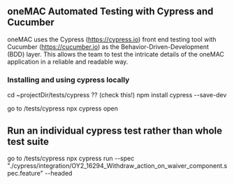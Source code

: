 ## oneMAC Automated Testing with Cypress and Cucumber

oneMAC uses the Cypress (https://cypress.io) front end testing tool with Cucumber (https://cucumber.io) as the Behavior-Driven-Development (BDD) layer. This allows the team to test the intricate details of the oneMAC application in a reliable and readable way.

### Installing and using cypress locally

cd ~projectDir/tests/cypress ?? (check this!)
npm install cypress --save-dev

go to /tests/cypress
npx cypress open

## Run an individual cypress test rather than whole test suite

go to /tests/cypress
npx cypress run --spec "./cypress/integration/OY2_16294_Withdraw_action_on_waiver_component.spec.feature" --headed
